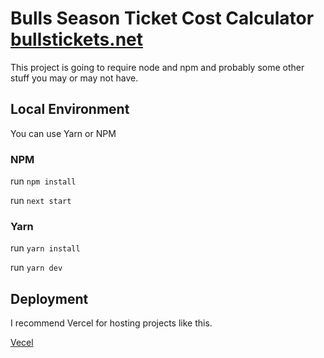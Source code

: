 # Bulls Season Ticket Cost Calculator [bullstickets.net](https://bullstickets.net)

This project is going to require node and npm and probably some other stuff you may or may not have.

## Local Environment

You can use Yarn or NPM
### NPM

run `npm install`

run `next start`



### Yarn

run `yarn install`

run `yarn dev`

## Deployment
I recommend Vercel for hosting projects like this.

[Vecel](https://vercel.com/)